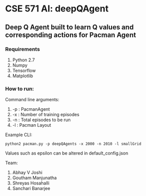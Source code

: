 # CSE 571 AI: deepQAgent
## Deep Q Agent built to learn Q values and corresponding actions for Pacman Agent

### Requirements
1. Python 2.7
2. Numpy
3. Tensorflow
4. Matplotlib

### How to run:
Command line arguments:<br>
1. -p : PacmanAgent
2. -x : Number of training episodes
3. -n : Total episodes to be run
4. -l : Pacman Layout

Example CLI:

    python2 pacman.py -p deepQAgents -x 2000 -n 2010 -l smallGrid

Values such as epsilon can be altered in default_config.json

Team:
  1. Abhay V Joshi
  2. Goutham Manjunatha
  3. Shreyas Hosahalli
  4. Sanchari Banarjee
